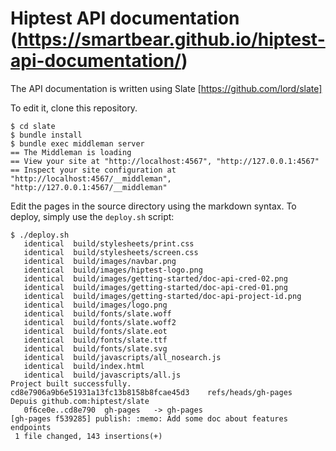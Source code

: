# Hiptest API documentation (https://smartbear.github.io/hiptest-api-documentation/)


The API documentation is written using Slate [https://github.com/lord/slate]

To edit it, clone this repository.

```
$ cd slate
$ bundle install
$ bundle exec middleman server
== The Middleman is loading
== View your site at "http://localhost:4567", "http://127.0.0.1:4567"
== Inspect your site configuration at "http://localhost:4567/__middleman", "http://127.0.0.1:4567/__middleman"
```

Edit the pages in the source directory using the markdown syntax. To deploy,
simply use the `deploy.sh` script:

```
$ ./deploy.sh
   identical  build/stylesheets/print.css
   identical  build/stylesheets/screen.css
   identical  build/images/navbar.png
   identical  build/images/hiptest-logo.png
   identical  build/images/getting-started/doc-api-cred-02.png
   identical  build/images/getting-started/doc-api-cred-01.png
   identical  build/images/getting-started/doc-api-project-id.png
   identical  build/images/logo.png
   identical  build/fonts/slate.woff
   identical  build/fonts/slate.woff2
   identical  build/fonts/slate.eot
   identical  build/fonts/slate.ttf
   identical  build/fonts/slate.svg
   identical  build/javascripts/all_nosearch.js
   identical  build/index.html
   identical  build/javascripts/all.js
Project built successfully.
cd8e7906a9b6e51931a13fc13b8158b8fcae45d3	refs/heads/gh-pages
Depuis github.com:hiptest/slate
   0f6ce0e..cd8e790  gh-pages   -> gh-pages
[gh-pages f539285] publish: :memo: Add some doc about features endpoints
 1 file changed, 143 insertions(+)
```
